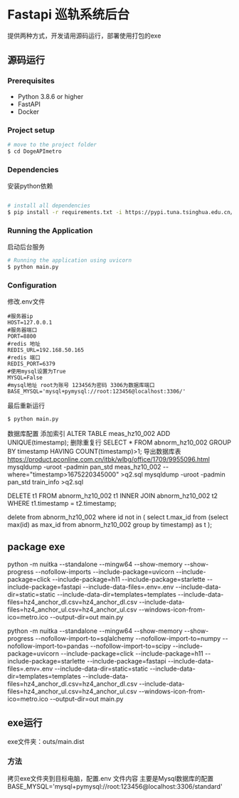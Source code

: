 

# Fastapi 巡轨系统后台
提供两种方式，开发请用源码运行，部署使用打包的exe
## 源码运行

### Prerequisites

- Python 3.8.6 or higher
- FastAPI
- Docker

### Project setup

```sh
# move to the project folder
$ cd DogeAPImetro
```

### Dependencies
安装python依赖

```sh

# install all dependencies
$ pip install -r requirements.txt -i https://pypi.tuna.tsinghua.edu.cn/simple

```

### Running the Application
启动后台服务
```sh
# Running the application using uvicorn
$ python main.py
```

### Configuration
修改.env文件

```
#服务器ip
HOST=127.0.0.1  
#服务器端口
PORT=8800
#redis 地址
REDIS_URL=192.168.50.165
#redis 端口
REDIS_PORT=6379
#使用mysql设置为True
MYSQL=False
#mysql地址 root为账号 123456为密码 3306为数据库端口
BASE_MYSQL='mysql+pymysql://root:123456@localhost:3306/'
```
最后重新运行
```sh
$ python main.py
```
数据库配置
添加索引
ALTER TABLE meas_hz10_002  ADD UNIQUE(timestamp);
删除重复行
SELECT * FROM abnorm_hz10_002 GROUP BY timestamp HAVING  COUNT(timestamp)>1;
导出数据库表
https://product.pconline.com.cn/itbk/wlbg/office/1709/9955096.html
    mysqldump -uroot -padmin pan_std meas_hz10_002 --where="timestamp>1675220345000" >q2.sql
     mysqldump -uroot -padmin pan_std train_info  >q2.sql

DELETE t1 FROM abnorm_hz10_002 t1 INNER JOIN abnorm_hz10_002 t2 WHERE t1.timestamp = t2.timestamp;

delete from abnorm_hz10_002 where id not in (
    select t.max_id from
    (select max(id) as max_id from abnorm_hz10_002 group by timestamp) as t
    );

## package exe
python -m nuitka --standalone --mingw64 --show-memory --show-progress --nofollow-imports --include-package=uvicorn --include-package=click --include-package=h11 --include-package=starlette --include-package=fastapi --include-data-files=.env=.env --include-data-dir=static=static --include-data-dir=templates=templates --include-data-files=hz4_anchor_dl.csv=hz4_anchor_dl.csv --include-data-files=hz4_anchor_ul.csv=hz4_anchor_ul.csv  --windows-icon-from-ico=metro.ico --output-dir=out main.py

python -m nuitka --standalone  --mingw64 --show-memory --show-progress --nofollow-import-to=sqlalchemy --nofollow-import-to=numpy --nofollow-import-to=pandas --nofollow-import-to=scipy --include-package=uvicorn --include-package=click --include-package=h11 --include-package=starlette --include-package=fastapi --include-data-files=.env=.env --include-data-dir=static=static --include-data-dir=templates=templates --include-data-files=hz4_anchor_dl.csv=hz4_anchor_dl.csv --include-data-files=hz4_anchor_ul.csv=hz4_anchor_ul.csv  --windows-icon-from-ico=metro.ico --output-dir=out main.py

## exe运行

exe文件夹：outs/main.dist

### 方法
拷贝exe文件夹到目标电脑，配置.env 文件内容
主要是Mysql数据库的配置
BASE_MYSQL='mysql+pymysql://root:123456@localhost:3306/standard'